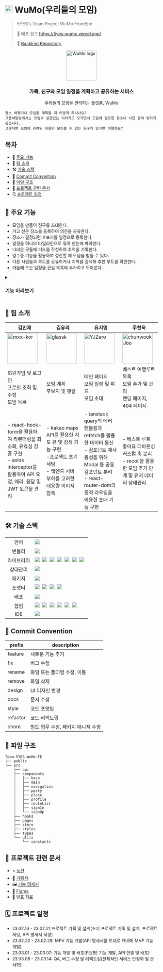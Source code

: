 <h1><img width="25px" height="25px" src="https://user-images.githubusercontent.com/63575891/225193442-956c60ce-d81e-425c-982f-42de4acf0a0c.png" alt="WuMo logo"/> WuMo(우리들의 모임)</h1>
  

> 5YES's Team Project WuMo FrontEnd
>
> 🔗 배포 링크 https://5yes-wumo.vercel.app/
>
> 🍩 [BackEnd Repository](https://github.com/prgrms-web-devcourse/Team-5YES-WuMo-BE)


<div align="center">
  <img height="100px" src="https://user-images.githubusercontent.com/39071638/220715210-18e29cdc-b12e-470a-8e11-ed2122091e15.png" alt="WuMo logo" />
  <h3>가족, 친구와 모임 일정을 계획하고 공유하는 서비스</h3>
  <p>우리들의 모임을 관리하는 플랫폼, WuMo</p>
</div>

```
평소 여행이나 모임을 계획할 때 어떻게 하시나요?
그룹채팅방에서는 모임과 상관없는 이야기도 오가면서 모임에 필요한 장소나 사진 등이 잊히기 쉽습니다.
그렇다면 모임에 관련된 내용만 모아볼 수 있는 도구가 있다면 어떨까요?
```

## 목차

- 👒 [주요 기능]()
- 🍩 [팀 소개]()
- 🛠️ [기술 스택]()
- 🌿 [Commit Convention]()
- 📁 [파일 구조]()
- 📓 [프로젝트 관련 문서]()
- 🗓️ [프로젝트 일정]()

## 👒 주요 기능

- 모임을 만들어 친구를 초대한다.
- 가고 싶은 장소를 등록하여 의견을 공유한다.
- 장소가 결정되면 후보지를 일정으로 등록한다.
- 일정을 하나의 타임라인으로 묶어 한눈에 파악한다.
- 다녀온 곳들에 피드를 작성하여 추억을 기록한다.
- 영수증 기능을 활용하여 정산할 때 도움을 받을 수 있다.
- 다른 사람들과 루트를 공유하거나 지역을 검색해 추천 루트를 확인한다.
- 마음에 드는 일정을 관심 목록에 추가하고 모아본다.

<details>
 <summary><h3>기능 미리보기</h3></summary>
 <details>
 <summary><h4>이메일 회원가입 및 로그인</h4></summary>
 <img width="40%" src="https://user-images.githubusercontent.com/63575891/225982229-65db4553-f08c-4f6a-a636-250e34e1a91d.gif" alt="이메일 회원가입 및 로그인" />
 </details>
 <details>
 <summary><h4>모임 생성 및 관리</h4></summary>
 <img width="40%" src="https://user-images.githubusercontent.com/63575891/225985663-f4c0ae2e-cc8a-4662-ae6d-faa5226e9ce4.gif" alt="모임 생성 및 관리"/>
 </details>
 <details>
 <summary><h4>초대 및 후보지 추가</h4></summary>
 <img width="40%" src="https://user-images.githubusercontent.com/63575891/225984576-2644357e-858f-4cc7-82b6-77add4b6bc28.gif" alt="초대 및 후보지 추가" />
 </details>
 <details>
 <summary><h4>일정 관리 및 피드</h4></summary>
 <img width="40%" src="https://user-images.githubusercontent.com/63575891/225986588-e84deef4-c99b-4aab-9164-6161698f0298.gif" alt="일정 관리 및 피드">
 </details>
 <details>
 <summary><h4>베스트 루트 조회 및 관심 목록</h4></summary>
 <img width="40%" src="https://user-images.githubusercontent.com/63575891/225985170-7012e7ce-790c-4d20-bfdf-b0bf5ed7edd2.gif" alt="베스트 루트 조회 및 관심 목록"/>
 </details>
</details>



## 🍩 팀 소개

|김민재|김유리|유지영|주천욱|
|---|---|---|---|
| <img width="100px" src="https://user-images.githubusercontent.com/63575891/225196138-3d15c12d-06bb-424a-b622-5d5c1a630637.png" alt="mxx-kor"/> | <img width="100px" src="https://user-images.githubusercontent.com/63575891/225196198-f9608e46-0ad2-4418-a144-8f1f37815fe4.png" alt="glassk" /> | <img width="100px" src="https://user-images.githubusercontent.com/63575891/225196181-e204356f-c6b9-4e95-b81a-06ed5a097496.png" alt="YJZero" /> | <img width="100px" src="https://user-images.githubusercontent.com/63575891/225196220-0e595f45-02ca-480a-ab1e-a79e30e63bc9.png" alt="chunwookJoo" /> |
| 회원가입 및 로그인<br />프로필 조회 및 수정<br />모임 목록   | 모임 계획<br />후보지 및 댓글                                | 메인 페이지<br />모임 일정 및 피드<br />모임 초대            | 베스트 여행루트 목록<br />모임 추가 및 관리<br />랜딩 페이지, 404 페이지 |
| - react-hook-form을 활용하여 리렌더링을 최소화, 유효성 검증 구현<br />- axios interceptor를 활용하여 API 요청, 에러, 응답 및 JWT 토큰을 관리 | - kakao maps API를 활용한 지도 뷰 및 검색 기능 구현<br />-프로젝트 초기 세팅<br /> - 백엔드 서버 부하를 고려한 대용량 이미지 압축 | - tanstack query의 에러 핸들링과 refetch를 활용한 데이터 통신<br />- 컴포넌트 재사용성을 위해 Modal 등 공통 컴포넌트 분리<br />- react-router-dom의 동적 라우팅을 이용한 초대 기능 구현 | - 베스트 루트 좋아요 디바운싱 커스텀 훅 분리<br />- recoil을 활용한 모임 추가 단계 및 유저 데이터 상태관리 |


## 🛠️ 기술 스택

<table>
<tr>
 <td align="center">언어</td>
 <td>
  <img src="https://img.shields.io/badge/TypeScript-3178C6?style=for-the-badge&logo=TypeScript&logoColor=ffffff"/>
 </td>
</tr>
<tr>
 <td align="center">번들러</td>
 <td>
  <img src="https://img.shields.io/badge/Vite-646CFF?style=for-the-badge&logo=Vite&logoColor=FFDA44"/>
 </td>
</tr>
<tr>
 <td align="center">라이브러리</td>
 <td>
  <img src="https://img.shields.io/badge/React-61DAFB?style=for-the-badge&logo=React&logoColor=ffffff"/>&nbsp  
  <img src="https://img.shields.io/badge/Chakra-319795?style=for-the-badge&logo=Chakra UI&logoColor=ffffff"/>&nbsp
  <img src="https://img.shields.io/badge/Emotion-CC67BC?style=for-the-badge&logo=Emotion&logoColor=ffffff"/>&nbsp  
  <img src="https://img.shields.io/badge/Axios-6028e0?style=for-the-badge&logo=Axios&logoColor=ffffff"/>&nbsp
  <img src="https://img.shields.io/badge/React Query-FF4154?style=for-the-badge&logo=React Query&logoColor=ffffff"/>&nbsp
  <img src="https://img.shields.io/badge/React Hook Form-EC5990?style=for-the-badge&logo=React-Hook-Form&logoColor=ffffff"/>&nbsp
  <img src="https://img.shields.io/badge/React Icons-1678e0?style=for-the-badge&logo=Recoil&logoColor=ffffff"/>&nbsp
  </td>
</tr>
<tr>
 <td align="center">상태관리</td>
 <td>
  <img src="https://img.shields.io/badge/Recoil-1678e0?style=for-the-badge&logo=Recoil&logoColor=ffffff"/>&nbsp  
 </td>
</tr>
<tr>
 <td align="center">패키지</td>
 <td>
    <img src="https://img.shields.io/badge/npm-CB3837?style=for-the-badge&logo=NPM&logoColor=ffffff"/>
  </td>
</tr>
<tr>
 <td align="center">포맷터</td>
 <td>
  <img src="https://img.shields.io/badge/Prettier-373338?style=for-the-badge&logo=Prettier&logoColor=ffffff"/>&nbsp 
  <img src="https://img.shields.io/badge/ESLint-4B32C3?style=for-the-badge&logo=ESLint&logoColor=ffffff"/>&nbsp 
  <img src="https://img.shields.io/badge/Husky-006179?style=for-the-badge&logo=Husky&logoColor=ffffff"/>&nbsp 
  <img src="https://img.shields.io/badge/Lint staged-02CBF2?style=for-the-badge&logo=Lint staged&logoColor=ffffff"/>&nbsp 
 </td>
</tr>
<tr>
 <td align="center">배포</td>
 <td>
   <img src="https://img.shields.io/badge/Vercel-000000?style=for-the-badge&logo=Vercel&logoColor=ffffff"/>
 </td>
</tr>
<tr>
 <td align="center">협업</td>
 <td>
    <img src="https://img.shields.io/badge/Git-F05032?style=for-the-badge&logo=Git&logoColor=white"/>&nbsp
    <img src="https://img.shields.io/badge/GitHub-181717?style=for-the-badge&logo=GitHub&logoColor=white"/>&nbsp 
    <img src="https://img.shields.io/badge/Notion-5a5d69?style=for-the-badge&logo=Notion&logoColor=white"/>&nbsp
    <img src="https://img.shields.io/badge/Slack-4A154B?style=for-the-badge&logo=Slack&logoColor=white"/>&nbsp
    <img src="https://img.shields.io/badge/Discord-4263f5?style=for-the-badge&logo=Discord&logoColor=white"/>&nbsp 
    <img src="https://img.shields.io/badge/Figma-d90f42?style=for-the-badge&logo=Figma&logoColor=white"/>&nbsp  
 </td>
</tr>
<tr>
 <td align="center">IDE</td>
 <td>
    <img src="https://img.shields.io/badge/VSCode-007ACC?style=for-the-badge&logo=Visual%20Studio%20Code&logoColor=white"/>&nbsp
</tr>
</table>

## 🌿 Commit Convention

| prefix | description |
| --- | --- |
| feature | 새로운 기능 추가 |
| fix | 버그 수정 |
| rename | 파일 또는 폴더명 수정, 이동
| remove | 파일 삭제
| design | UI 디자인 변경
| docs | 문서 수정 |
| style | 코드 포맷팅 |
| refactor | 코드 리팩토링 |
| chore | 빌드 업무 수정, 패키지 매니저 수정 |

## 📁 파일 구조
```
Team-5YES-WuMo-FE 
├── public
└── src
    ├── api
    ├── components
    │   ├── base
    │   ├── main
    │   ├── navigation
    │   ├── party
    │   ├── place
    │   ├── profile
    │   ├── routeList
    │   ├── signIn
    │   └── signUp
    ├── hooks
    ├── pages
    ├── store
    ├── styles
    ├── types
    └── utils
        └── constants
```


## 📓 프로젝트 관련 문서

- ⭐️ [노션](https://backend-devcourse.notion.site/05-5YES-3f17f0d96f1e43deb4b262aa3b0fb459)
- 📝 [기획서](https://backend-devcourse.notion.site/bf79f214925444a6aa045ecf150e2a24)
- 🖼️ [기능 명세서](https://backend-devcourse.notion.site/fc61a303928a4619bc5735d8891666c6)
- 🎨 [Figma](https://www.figma.com/file/akZ8Cc0FmKUjCiN3NlxjRu/Gidong?node-id=196%3A1491)
- 🎤 [발표 자료](https://www.miricanvas.com/v/11ugjud)

## 🗓️ 프로젝트 일정

- 23.02.16 - 23.02.21 프로젝트 기획 및 설계(초기 프로젝트 기획 및 설계, 프로젝트 세팅, API 명세서 작성)
- 23.02.22 - 23.02.28: MPV 기능 개발(API 명세서를 토대로 FE/BE MVP 기능 개발)
- 23.03.01 - 23.03.07: 기능 개발 및 배포(FE/BE 기능 개발, API 연결 및 배포)
- 23.03.08 - 23.03.14: QA, 버그 수정 및 리팩토링(전체적인 서비스 안정화 및 문서화)
